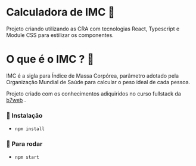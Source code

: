 # Calculadora de IMC 💫
Projeto criando utilizando as CRA com tecnologias React, Typescript e Module CSS para estilizar os componentes.

# O que é o IMC ? 💫
IMC é a sigla para Índice de Massa Corpórea, parâmetro adotado pela Organização Mundial de Saúde para calcular o peso ideal de cada pessoa.

Projeto criado com os conhecimentos adiquiridos no curso fullstack da [b7web]('https://www.b7web.com.br') .

### 🔗 Instalação 
- `npm install` 

### 🔗 Para rodar
- `npm start`


